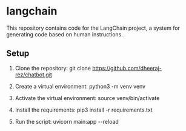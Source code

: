 # langchain

This repository contains code for the LangChain project, a system for generating code based on human instructions.

## Setup

1. Clone the repository:
   git clone https://github.com/dheeraj-rez/chatbot.git

2. Create a virtual environment:
   python3 -m venv venv

3. Activate the virtual environment:
   source venv/bin/activate

4. Install the requirements:
   pip3 install -r requirements.txt

5. Run the script:
   uvicorn main:app --reload
